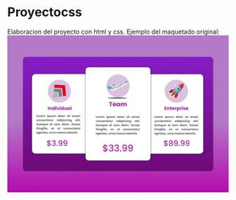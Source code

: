# Proyectocss
Elaboracion del proyecto con html y css.
Ejemplo del maquetado original:
<img src="img/captura.jpeg" >
